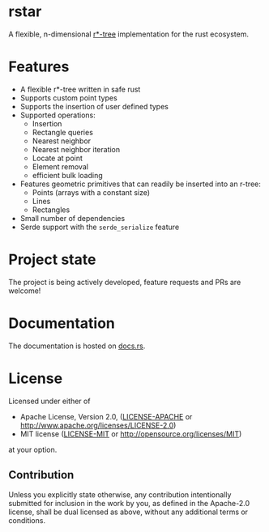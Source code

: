 # rstar

A flexible, n-dimensional [r*-tree](https://en.wikipedia.org/wiki/R*_tree) implementation for the rust ecosystem.

# Features
 - A flexible r*-tree written in safe rust
 - Supports custom point types
 - Supports the insertion of user defined types
 - Supported operations:
   - Insertion
   - Rectangle queries
   - Nearest neighbor
   - Nearest neighbor iteration
   - Locate at point
   - Element removal
   - efficient bulk loading
 - Features geometric primitives that can readily be inserted into an r-tree:
   - Points (arrays with a constant size)
   - Lines
   - Rectangles
 - Small number of dependencies
 - Serde support with the `serde_serialize` feature

# Project state
The project is being actively developed, feature requests and PRs are welcome!

# Documentation
The documentation is hosted on [docs.rs](https://docs.rs/rstar/).

# License

Licensed under either of

 * Apache License, Version 2.0, ([LICENSE-APACHE](LICENSE-APACHE) or http://www.apache.org/licenses/LICENSE-2.0)
 * MIT license ([LICENSE-MIT](LICENSE-MIT) or http://opensource.org/licenses/MIT)

at your option.

## Contribution

Unless you explicitly state otherwise, any contribution intentionally
submitted for inclusion in the work by you, as defined in the Apache-2.0
license, shall be dual licensed as above, without any additional terms or
conditions.
